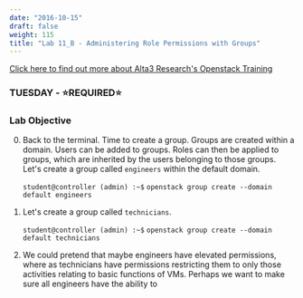 ```yaml
---
date: "2016-10-15"
draft: false
weight: 115
title: "Lab 11_B - Administering Role Permissions with Groups"
---
```

[Click here to find out more about Alta3 Research's Openstack Training](https://alta3.com/courses/openstack)

### TUESDAY - &#x2B50;REQUIRED&#x2B50;

### Lab Objective

0. Back to the terminal. Time to create a group. Groups are created within a domain. Users can be added to groups. Roles can then be applied to groups, which are inherited by the users belonging to those groups. Let's create a group called `engineers` within the default domain.

    `student@controller (admin) :~$` `openstack group create --domain default engineers`
    
0. Let's create a group called `technicians`.

    `student@controller (admin) :~$` `openstack group create --domain default technicians`

0. We could pretend that maybe engineers have elevated permissions, where as technicians have permissions restricting them to only those activities relating to basic functions of VMs. Perhaps we want to make sure all engineers have the ability to 
